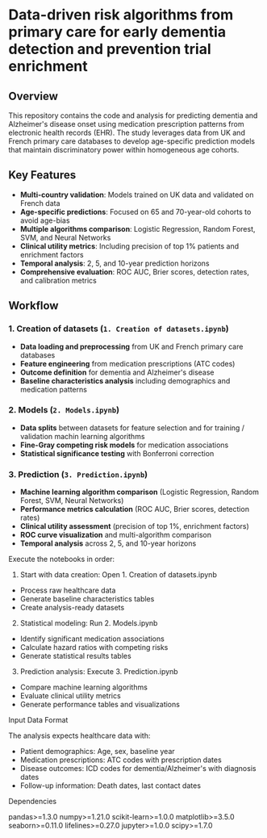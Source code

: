 # Data-driven risk algorithms from primary care for early dementia detection and prevention trial enrichment

## Overview

This repository contains the code and analysis for predicting dementia and Alzheimer's disease onset using medication prescription patterns from electronic health records (EHR). The study leverages data from UK and French primary care databases to develop age-specific prediction models that maintain discriminatory power within homogeneous age cohorts.

## Key Features

- **Multi-country validation**: Models trained on UK data and validated on French data
- **Age-specific predictions**: Focused on 65 and 70-year-old cohorts to avoid age-bias
- **Multiple algorithms comparison**: Logistic Regression, Random Forest, SVM, and Neural Networks
- **Clinical utility metrics**: Including precision of top 1% patients and enrichment factors
- **Temporal analysis**: 2, 5, and 10-year prediction horizons
- **Comprehensive evaluation**: ROC AUC, Brier scores, detection rates, and calibration metrics

## Workflow

### 1. Creation of datasets (`1. Creation of datasets.ipynb`)
- **Data loading and preprocessing** from UK and French primary care databases
- **Feature engineering** from medication prescriptions (ATC codes)
- **Outcome definition** for dementia and Alzheimer's disease
- **Baseline characteristics analysis** including demographics and medication patterns

### 2. Models (`2. Models.ipynb`)
- **Data splits** between datasets for feature selection and for training / validation machin learning algorithms
- **Fine-Gray competing risk models** for medication associations
- **Statistical significance testing** with Bonferroni correction

### 3. Prediction (`3. Prediction.ipynb`)
- **Machine learning algorithm comparison** (Logistic Regression, Random Forest, SVM, Neural Networks)
- **Performance metrics calculation** (ROC AUC, Brier scores, detection rates)
- **Clinical utility assessment** (precision of top 1%, enrichment factors)
- **ROC curve visualization** and multi-algorithm comparison
- **Temporal analysis** across 2, 5, and 10-year horizons

Execute the notebooks in order:

1. Start with data creation: Open 1. Creation of datasets.ipynb
- Process raw healthcare data
- Generate baseline characteristics tables
- Create analysis-ready datasets
2. Statistical modeling: Run 2. Models.ipynb
- Identify significant medication associations
- Calculate hazard ratios with competing risks
- Generate statistical results tables
3. Prediction analysis: Execute 3. Prediction.ipynb
- Compare machine learning algorithms
- Evaluate clinical utility metrics
- Generate performance tables and visualizations

Input Data Format

The analysis expects healthcare data with:

- Patient demographics: Age, sex, baseline year
- Medication prescriptions: ATC codes with prescription dates
- Disease outcomes: ICD codes for dementia/Alzheimer's with diagnosis dates
- Follow-up information: Death dates, last contact dates

Dependencies

pandas>=1.3.0
numpy>=1.21.0
scikit-learn>=1.0.0
matplotlib>=3.5.0
seaborn>=0.11.0
lifelines>=0.27.0
jupyter>=1.0.0
scipy>=1.7.0
